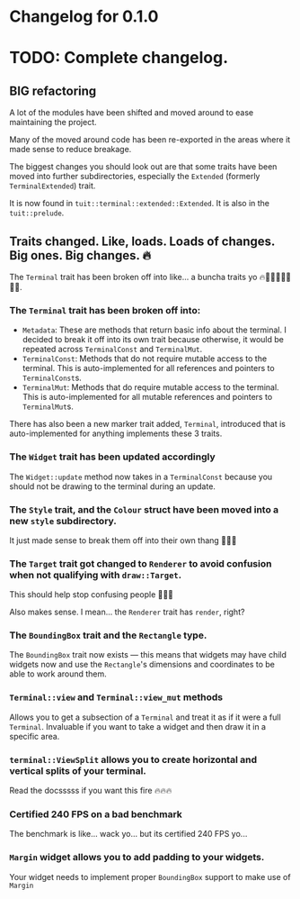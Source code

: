 # Changelog for 0.1.0

# TODO: Complete changelog.

## BIG refactoring

A lot of the modules have been shifted and moved around to ease maintaining the project.

Many of the moved around code has been re-exported in the areas where it made sense to
reduce breakage.

The biggest changes you should look out are that some traits have been moved into further
subdirectories, especially the `Extended` (formerly `TerminalExtended`) trait.

It is now found in `tuit::terminal::extended::Extended`. It is also in
the `tuit::prelude`.

## Traits changed. Like, loads. Loads of changes. Big ones. Big changes. 🔥

The `Terminal` trait has been broken off into like... a buncha traits yo
🔥🚒🚒🧯👩‍🚒👨‍🚒.

### The `Terminal` trait has been broken off into:

- `Metadata`: These are methods that return basic info about the terminal. I decided to
  break it off into its own trait because otherwise, it would be repeated
  across `TerminalConst` and `TerminalMut`.
- `TerminalConst`: Methods that do not require mutable access to the terminal.
  This is auto-implemented for all references and pointers to `TerminalConst`s.
- `TerminalMut`: Methods that do require mutable access to the terminal. This is
  auto-implemented for all mutable references and pointers to `TerminalMut`s.

There has also been a new marker trait added, `Terminal`, introduced that is
auto-implemented for anything implements these 3 traits.

### The `Widget` trait has been updated accordingly

The `Widget::update` method now takes in a `TerminalConst` because you should not be
drawing to the terminal during an update.

### The `Style` trait, and the `Colour` struct have been moved into a new `style` subdirectory.

It just made sense to break them off into their own thang 🤑🤑💸

### The `Target` trait got changed to `Renderer` to avoid confusion when not qualifying with `draw::Target`.

This should help stop confusing people 🥇🥇🥇

Also makes sense. I mean... the `Renderer` trait has `render`, right?

### The `BoundingBox` trait and the `Rectangle` type.

The `BoundingBox` trait now exists — this means that widgets may have child widgets now and use the `Rectangle`'s 
dimensions and coordinates to be able to work around them.

### `Terminal::view` and `Terminal::view_mut` methods

Allows you to get a subsection of a `Terminal` and treat it as if it were a full `Terminal`.
Invaluable if you want to take a widget and then draw it in a specific area.

### `terminal::ViewSplit` allows you to create horizontal and vertical splits of your terminal.

Read the docsssss if you want this fire 🔥🔥🔥

### Certified 240 FPS on a bad benchmark

The benchmark is like... wack yo... but its certified 240 FPS yo...

### `Margin` widget allows you to add padding to your widgets.

Your widget needs to implement proper `BoundingBox` support to make use of `Margin`